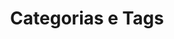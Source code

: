 ---
view: CategoriesTags
lang: pt-BR

title: Categorias e Tags

categories:
  - slug: semantica
    label: Semântica
    to: /categorias/sematica
    tags: [Estrutura de títulos]

  - slug: acessibilidade
    label: Acessibilidade
    to: /categorias/acessibilidade
    tags: [Aria, WCAG]

  - slug: html5
    label: HTML 5
    to: /categorias/html5
    tags: [Doctype, HTML5]

  - slug: seo
    label: SEO
    to: /categorias/seo
    tags: [GSC]

  - slug: ux
    label: UX
    to: /categorias/ux
    tags: [Princípios de design]

  - slug: web-components
    label: Web Components
    to: /categorias/web-components
    tags: [Shadow DOM]
    
  - slug: web-performance
    label: Web Perfromance
    to: /categorias/web-performance
    tags: [Lighthouse]
    
  - slug: web-apis
    label: Web APIs
    to: /categorias/web-apis
    tags: [Fetch API]
    
  - slug: seguranca
    label: Segurança
    to: /categorias/seguranca
    tags: [rel noopener]

  - slug: videos
    label: Vídeos
    to: /categorias/videos
    tags: [Séries em vídeo]
---